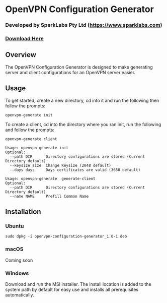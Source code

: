 # OpenVPN Configuration Generator
### Developed by SparkLabs Pty Ltd (https://www.sparklabs.com)
### [Download Here](https://github.com/thesparklabs/openvpn-configuration-generator/releases/latest)


## Overview
The OpenVPN Configuration Generator is designed to make generating server and 
client configurations for an OpenVPN server easier.

## Usage
To get started, create a new directory, cd into it and run the following then follow the prompts:

`openvpn-generate init`

To create a client, cd into the directory where you ran init, run the following and follow the prompts:

`openvpn-generate client`

```
Usage: openvpn-generate init
Optional:
  --path DIR      Directory configurations are stored (Current Directory default)
  --keysize size  Change Keysize (2048 default)
  --days days     Days certificates are valid (3650 default)

Usage: openvpn-generate  generate-client
Optional:
  --path DIR      Directory configurations are stored (Current Directory default)
  --name NAME     Prefill Common Name
```

## Installation

### Ubuntu
`sudo dpkg -i openvpn-configuration-generator_1.0-1.deb`

### macOS
Coming soon

### Windows
Download and run the MSI installer. The install location is added to the system path by default for easy use and installs all prerequisites automatically.